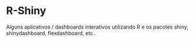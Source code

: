# R-Shiny
Alguns aplicativos / dashboards interativos utilizando R e os pacotes shiny, shinydashboard, flexdashboard, etc..

